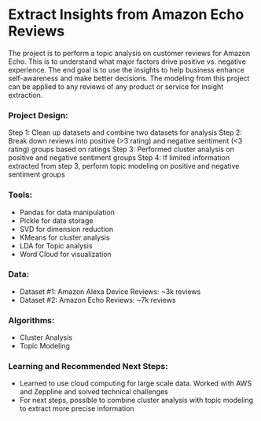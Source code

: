 # Extract Insights from Amazon Echo Reviews

The project is to perform a topic analysis on customer reviews for Amazon Echo. This is to understand what major factors drive positive vs. negative experience. The end goal is to use the insights to help business enhance self-awareness and make better decisions. The modeling from this project can be applied to any reviews of any product or service for insight extraction. 

### Project Design: 
Step 1: Clean up datasets and combine two datasets for analysis
Step 2: Break down reviews into positive (>3 rating) and negative sentiment (<3 rating) groups based on ratings 
Step 3: Performed cluster analysis on positive and negative sentiment groups 
Step 4: If limited information extracted from step 3, perform topic modeling on positive and negative sentiment groups 

### Tools: 
- Pandas for data manipulation
- Pickle for data storage
- SVD for dimension reduction
- KMeans for cluster analysis
- LDA for Topic analysis
- Word Cloud for visualization
 
### Data: 
- Dataset #1: Amazon Alexa Device Reviews: ~3k reviews 
- Dataset #2: Amazon Echo Reviews: ~7k reviews

### Algorithms:
- Cluster Analysis
- Topic Modeling

### Learning and Recommended Next Steps:
- Learned to use cloud computing for large scale data. Worked with AWS and Zeppline and solved technical challenges
- For next steps, possible to combine cluster analysis with topic modeling to extract more precise information

